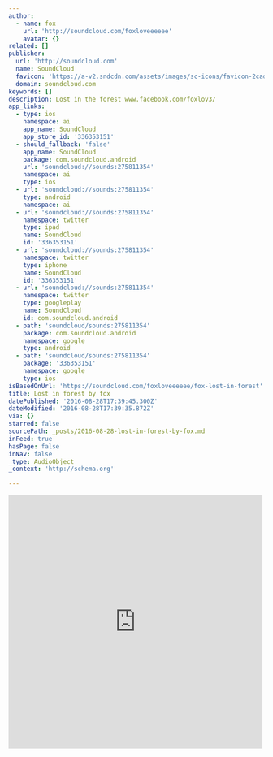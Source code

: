 ```yaml
---
author:
  - name: fox
    url: 'http://soundcloud.com/foxloveeeeee'
    avatar: {}
related: []
publisher:
  url: 'http://soundcloud.com'
  name: SoundCloud
  favicon: 'https://a-v2.sndcdn.com/assets/images/sc-icons/favicon-2cadd14b.ico'
  domain: soundcloud.com
keywords: []
description: Lost in the forest www.facebook.com/foxlov3/
app_links:
  - type: ios
    namespace: ai
    app_name: SoundCloud
    app_store_id: '336353151'
  - should_fallback: 'false'
    app_name: SoundCloud
    package: com.soundcloud.android
    url: 'soundcloud://sounds:275811354'
    namespace: ai
    type: ios
  - url: 'soundcloud://sounds:275811354'
    type: android
    namespace: ai
  - url: 'soundcloud://sounds:275811354'
    namespace: twitter
    type: ipad
    name: SoundCloud
    id: '336353151'
  - url: 'soundcloud://sounds:275811354'
    namespace: twitter
    type: iphone
    name: SoundCloud
    id: '336353151'
  - url: 'soundcloud://sounds:275811354'
    namespace: twitter
    type: googleplay
    name: SoundCloud
    id: com.soundcloud.android
  - path: 'soundcloud/sounds:275811354'
    package: com.soundcloud.android
    namespace: google
    type: android
  - path: 'soundcloud/sounds:275811354'
    package: '336353151'
    namespace: google
    type: ios
isBasedOnUrl: 'https://soundcloud.com/foxloveeeeee/fox-lost-in-forest'
title: Lost in forest by fox
datePublished: '2016-08-28T17:39:45.300Z'
dateModified: '2016-08-28T17:39:35.872Z'
via: {}
starred: false
sourcePath: _posts/2016-08-28-lost-in-forest-by-fox.md
inFeed: true
hasPage: false
inNav: false
_type: AudioObject
_context: 'http://schema.org'

---
```

<iframe src="https://cdn.embedly.com/widgets/media.html?src=https%3A%2F%2Fw.soundcloud.com%2Fplayer%2F%3Fvisual%3Dtrue%26url%3Dhttp%253A%252F%252Fapi.soundcloud.com%252Ftracks%252F275811354%26show_artwork%3Dtrue&amp;url=https%3A%2F%2Fsoundcloud.com%2Ffoxloveeeeee%2Ffox-lost-in-forest&amp;image=http%3A%2F%2Fi1.sndcdn.com%2Fartworks-000173761847-oqz0vp-t500x500.jpg&amp;key=b7d04c9b404c499eba89ee7072e1c4f7&amp;type=text%2Fhtml&amp;schema=soundcloud" width="500" height="500" scrolling="no" frameborder="0" allowfullscreen="" style=""></iframe>